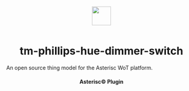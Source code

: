 <div align="center">
  <a href="https://asterisc.io" target="_blank" >
    <img height="50" src="src/assets/icon.svg" style="margin: 12px 0px">
  </a>

  <h1>tm-phillips-hue-dimmer-switch</h1>
</div>

An open source thing model for the Asterisc WoT platform.

<div align="center">
  <h4>Asterisc© Plugin</h4>
</div>
